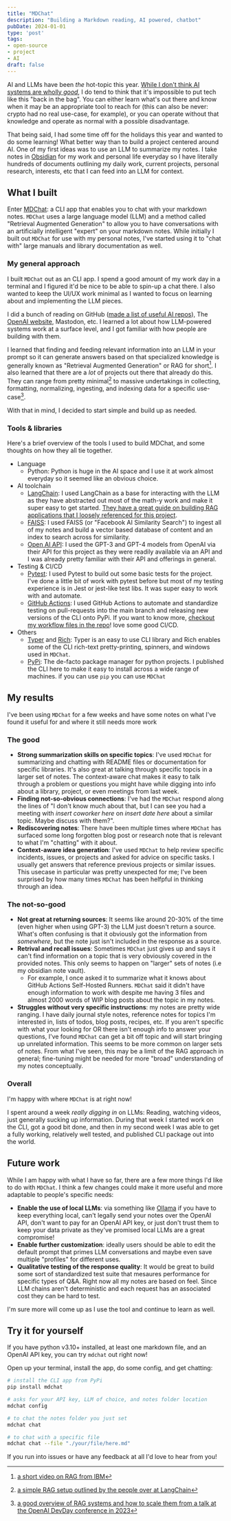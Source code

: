 ```yaml
---
title: "MDChat"
description: "Building a Markdown reading, AI powered, chatbot"
pubDate: 2024-01-01
type: 'post'
tags:
- open-source
- project
- AI
draft: false
---
```


AI and LLMs have been *the* hot-topic this year. [While I don't think AI systems are wholly *good*](https://mykal.codes/posts/putting-ai-back-in-the-bag/), I do tend to think that it's impossible to put tech like this "back in the bag". You can either learn what's out there and know when it may be an appropriate tool to reach for (this can also be never: crypto had no real use-case, for example), or you can operate without that knowledge and operate as normal with a possible disadvantage. 

That being said, I had some time off for the holidays this year and wanted to do some learning! What better way than to build a project centered around AI. One of my first ideas was to use an LLM to summarize my notes. I take notes in [Obsidian](https://obsidian.md) for my work and personal life everyday so I have literally hundreds of documents outlining my daily work, current projects, personal research, interests, etc that I can feed into an LLM for context.
  
## What I built 
Enter [MDChat](https://github.com/mykalmachon/mdchat): a CLI app that enables you to chat with your markdown notes. `MDChat` uses a large language model (LLM) and a method called "Retrieval Augmented Generation" to allow you to have conversations with an artificially intelligent "expert" on your markdown notes. While initially I built out `MDChat` for use with my personal notes, I've started using it to "chat with" large manuals and library documentation as well.

### My general approach 
I built `MDChat` out as an CLI app. I spend a good amount of my work day in a terminal and I figured it'd be nice to be able to spin-up a chat there. I also wanted to keep the UI/UX work minimal as I wanted to focus on learning about and implementing the LLM pieces. 

I did a bunch of reading on GitHub ([made a list of useful AI repos](https://github.com/stars/MykalMachon/lists/ai-tooling)), The [OpenAI website](https://cookbook.openai.com/), Mastodon, etc. I learned a lot about how LLM-powered systems work at a surface level, and I got familiar with how people are building with them.

I learned that finding and feeding relevant information into an LLM in your prompt so it can generate answers based on that specialized knowledge is generally known as "Retrieval Augmented Generation" or RAG for short[^1]. I also learned that there are a *lot* of projects out there that already do this. They can range from pretty minimal[^2] to massive undertakings in collecting, formatting, normalizing, ingesting, and indexing data for a specific use-case[^3]. 

With that in mind, I decided to start simple and build up as needed.

### Tools & libraries 

Here's a brief overview of the tools I used to build MDChat, and some thoughts on how they all tie together.

- Language
  - Python: Python is huge in the AI space and I use it at work almost everyday so it seemed like an obvious choice.
- AI toolchain
  - [LangChain](https://python.langchain.com/docs/get_started/introduction): I used LangChain as a base for interacting with the LLM as they have abstracted out most of the math-y work and make it super easy to get started. [They have a great guide on building RAG applications that I loosely referenced for this project](https://python.langchain.com/docs/use_cases/question_answering/).
  - [FAISS](https://github.com/facebookresearch/faiss): I used FAISS (or "Facebook AI Similarity Search") to ingest all of my notes and build a vector based database of content and an index to search across for similarity.
  - [Open AI API](https://platform.openai.com/docs/introduction): I used the GPT-3 and GPT-4 models from OpenAI via their API for this project as they were readily available via an API and I was already pretty familiar with their API and offerings in general. 
- Testing & CI/CD
  - [Pytest](https://docs.pytest.org/en/7.4.x/): I used Pytest to build out some basic tests for the project. I've done a little bit of work with pytest before but most of my testing experience is in Jest or jest-like test libs. It was super easy to work with and automate. 
  - [GitHub Actions](https://github.com/features/actions): I used GitHub Actions to automate and standardize testing on pull-requests into the main branch and releasing new versions of the CLI onto PyPi. If you want to know more, [checkout my workflow files in the repo](https://github.com/MykalMachon/MDChat/tree/main/.github/workflows)! love some good CI/CD.
- Others
  - [Typer](https://typer.tiangolo.com/) and [Rich](https://rich.readthedocs.io/en/stable/introduction.html): Typer is an easy to use CLI library and Rich enables some of the CLI rich-text pretty-printing, spinners, and windows used in `MDChat`. 
  - [PyPi](https://pypi.org/): The de-facto package manager for python projects. I published the CLI here to make it easy to install across a wide range of machines. if you can use `pip` you can use `MDChat`

## My results
I've been using `MDChat` for a few weeks and have some notes on what I've found it useful for and where it still needs more work

### The good
  - **Strong summarization skills on specific topics**: I've used `MDChat` for summarizing and chatting with README files or documentation for specific libraries. It's also great at talking through specific topcis in a larger set of notes. The context-aware chat makes it easy to talk through a problem or questions you might have while digging into info about a library, project, or even meetings from last week.
  - **Finding not-so-obvious connections**: I've had the `MDChat` respond along the lines of "I don't know much about that, but I can see you had a meeting with *insert coworker here* on *insert date here* about a similar topic. Maybe discuss with them?".
  - **Rediscovering notes**: There have been multiple times where `MDChat` has surfaced some long forgotten blog post or research note that is relevant to what I'm "chatting" with it about.
  - **Context-aware idea generation**: I've used `MDChat` to help review specific incidents, issues, or projects and asked for advice on specific tasks. I usually get answers that reference previous projects or similar issues. This usecase in particular was pretty unexpected for me; I've been surprised by how many times `MDChat` has been helfpful in thinking through an idea.     

### The not-so-good
  - **Not great at returning sources**: It seems like around 20-30% of the time (even higher when using GPT-3) the LLM just doesn't return a source. What's often confusing is that it obviously got the information from *somewhere*, but the note just isn't included in the response as a source.
  - **Retrival and recall issues**: Sometimes `MDChat` just gives up and says it can't find information on a topic that is very obviously covered in the provided notes. This only seems to happen on "larger" sets of notes (i.e my obsidian note vault). 
    - For example, I once asked it to summarize what it knows about GitHub Actions Self-Hosted Runners. `MDChat` said it didn't have enough information to work with despite me having 3 files and almost 2000 words of WIP blog posts about the topic in my notes.
  - **Struggles without very specific instructions**: my notes are pretty wide ranging. I have daily journal style notes, reference notes for topics I'm interested in, lists of todos, blog posts, recipes, etc. If you aren't specific with what your looking for OR there isn't enough info to answer your questions, I've found `MDChat` can get a bit off topic and will start bringing up unrelated information. This seems to be more common on larger sets of notes. From what I've seen, this may be a limit of the RAG approach in general; fine-tuning might be needed for more "broad" understanding of my notes conceptually.

### Overall

I'm happy with where `MDChat` is at right now! 

I spent around a week *really digging in* on LLMs: Reading, watching videos, just generally sucking up information. During that week I started work on the CLI, got a good bit done, and then in my second week I was able to get a fully working, relatively well tested, and published CLI package out into the world.   

## Future work
While I am happy with what I have so far, there are a few more things I'd like to do with `MDChat`. I think a few changes could make it more useful and more adaptable to people's specific needs:

- **Enable the use of local LLMs**: via something like [Ollama](https://ollama.ai) if you have to keep everything local, can't legally send your notes over the OpenAI API, don't want to pay for an OpenAI API key, or just don't trust them to keep your data private as they've promised local LLMs are a great compromise! 
- **Enable further customization**: ideally users should be able to edit the default prompt that primes LLM conversations and maybe even save multiple "profiles" for different uses. 
- **Qualitative testing of the response quality**: It would be great to build some sort of standardized test suite that mesaures performance for specific types of Q&A. Right now all my notes are based on feel. Since LLM chains aren't deterministic and each request has an associated cost they can be hard to test.

I'm sure more will come up as I use the tool and continue to learn as well.

## Try it for yourself 
If you have python v3.10+ installed, at least one markdown file, and an OpenAI API key, you can try `mdchat` out right now!

Open up your terminal, install the app, do some config, and get chatting: 
```bash
# install the CLI app from PyPi
pip install mdchat

# asks for your API key, LLM of choice, and notes folder location
mdchat config

# to chat the notes folder you just set
mdchat chat 

# to chat with a specific file
mdchat chat --file "./your/file/here.md"
```

If you run into issues or have any feedback at all I'd love to hear from you!

[^1]: [a short video on RAG from IBM](https://www.youtube.com/watch?v=T-D1OfcDW1M)
[^2]: [a simple RAG setup outlined by the people over at LangChain](https://python.langchain.com/docs/use_cases/question_answering/)
[^3]: [a good overview of RAG systems and how to scale them from a talk at the OpenAI DevDay conference in 2023](https://youtu.be/ahnGLM-RC1Y?si=6O3FEPmtYsQfj3tS&t=709)